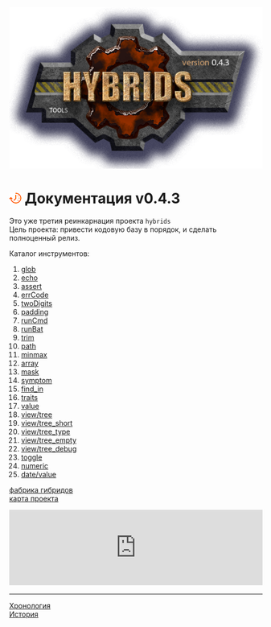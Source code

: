 [![logo](logo.png)](../README.md "for users")  

[M]: #main        "головной файл документации"
[H]: ../README.md        "родитель"
[P]: icons/progress.png  "в процессе..."
[S]: icons/success.png   "ошибок не обнаружено"

[glob]:      docs/glob.md
[echo]:      docs/echo.md
[assert]:    docs/assert.md
[errCode]:   docs/errCode.md
[twoDigits]: docs/twoDigits.md
[padding]:   docs/padding.md
[runCmd]:    docs/runCmd.md
[runBat]:    docs/runBat.md
[trim]:      docs/trim.md
[path]:      docs/path.md
[minmax]:    docs/minmax.md
[array]:     docs/array.md
[mask]:      docs/mask.md
[symptom]:   docs/symptom.md
[find_in]:   docs/find_in.md
[value]:     docs/value.md
[traits]:    docs/traits.md

[view/tree]:        docs/view/tree.md  
[view/tree_short]:  docs/view/tree_short.md
[view/tree_type]:   docs/view/tree_type.md
[view/tree_empty]:  docs/view/tree_empty.md
[view/tree_debug]:  docs/view/tree_debug.md
[toggle]:           docs/toggle.md
[numeric]:          docs/numeric.md

[date]:             docs/date.md
[date/value]:       docs/date/value.md

[map]: https://mind-map-online.ru/sh-9223a24c9e4a6628?panelMain=0&menubar=0&freezePanels=1&scrollable=0
[fac]: docs/factory.md
    
<a name="main"></a>
[![P]][H] Документация v0.4.3
=============================
Это уже третия реинкарнация проекта `hybrids`  
Цель проекта: привести кодовую базу в порядок, и сделать полноценный релиз.  

Каталог инструментов:  
1.  [glob]  
2.  [echo]  
3.  [assert]  
4.  [errCode]  
5.  [twoDigits]  
6.  [padding]  
7.  [runCmd]  
8.  [runBat]  
9.  [trim]  
10. [path]  
11. [minmax]  
12. [array]  
13. [mask]  
14. [symptom]  
15. [find_in]  
16. [traits]  
17. [value]  
18. [view/tree]  
19. [view/tree_short]  
20. [view/tree_type]  
21. [view/tree_empty]  
22. [view/tree_debug]  
23. [toggle]  
24. [numeric]  
25. [date/value]  

[фабрика гибридов][fac]  
[карта проекта][map]  

<iframe width="100%" height="50%" border="0" scrolling="no" style="border: none;"
  src="https://mind-map-online.ru/sh-9223a24c9e4a6628?panelMain=0&menubar=0&freezePanels=1&scrollable=0"
></iframe>

--------------------------------------------------------------------------------

[Хронология](chrono.md)  
[История](history.md)  

